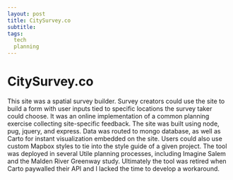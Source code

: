 ```yaml
---
layout: post
title: CitySurvey.co
subtitle: 
tags:
  tech
  planning
---
```


# CitySurvey.co

This site was a spatial survey builder. Survey creators could use the site to build a form with user inputs tied to specific locations the survey taker could choose. It was an online implementation of a common planning exercise collecting site-specific feedback. The site was built using node, pug, jquery, and express. Data was routed to mongo database, as well as Carto for instant visualization embedded on the site. Users could also use custom Mapbox styles to tie into the style guide of a given project. The tool was deployed in several Utile planning processes, including Imagine Salem and the Malden River Greenway study. Ultimately the tool was retired when Carto paywalled their API and I lacked the time to develop a workaround.